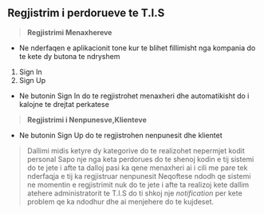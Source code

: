##                         Regjistrim i perdorueve te T.I.S

>   **Regjistrimi Menaxhereve**
 -   Ne nderfaqen e aplikacionit tone kur te blihet fillimisht nga kompania 
do te kete dy butona te ndryshem 
1.  Sign In    
2.  Sign Up
-   Ne butonin Sign In do te regjistrohet menaxheri dhe automatikisht do i kalojne te drejtat perkatese
>  **Regjistrimi i Nenpunesve,Klienteve**
-   Ne butonin Sign Up do te regjistrohen nenpunesit dhe klientet 
>  Dallimi midis ketyre dy kategorive do te realizohet nepermjet kodit personal
>  Sapo nje nga keta perdorues do te shenoj kodin e tij sistemi do te jete i afte ta dalloj 
>  pasi ka qene menaxheri ai i cili me pare tek nderfaqja e tij ka regjistruar nenpunesit
>  Neqoftese ndodh qe sistemi ne momentin e regjistrimit nuk do te jete i afte ta realizoj kete dallim
>  atehere administratorit te T.I.S do ti shkoj nje _notification_  per kete problem qe ka ndodhur
>  dhe ai menjehere do te kujdeset.

